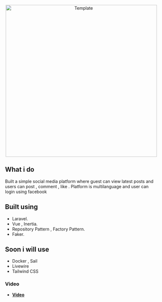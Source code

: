 <p align="center"><a target="__blank" href="https://ibb.co/1m9LRRy" target="_blank"><img src="https://i.ibb.co/XCzbFF0/screencapture-localhost-8000-2024-03-27-00-21-05.png" height="500px" alt="Template"></a></p>


## What i do

Built a simple social media platform where guest can view latest posts and users can post , comment , like .
Platform is multilanguage and user can login using facebook

## Built using
- Laravel.
- Vue , Inertia.
- Repository Pattern , Factory Pattern.
- Faker.

## Soon i will use
- Docker , Sail
- Livewire
- Tailwind CSS

### Video 

- **[Video](https://drive.google.com/file/d/136I4fIxs9E1RsBKM6rn3pRdQu1JxN9zq/view?usp=sharing)**
